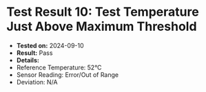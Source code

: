# Test Result 10: Test Temperature Just Above Maximum Threshold
- **Tested on:** 2024-09-10
- **Result:** Pass
- **Details:**
 - Reference Temperature: 52°C
 - Sensor Reading: Error/Out of Range
 - Deviation: 	N/A
